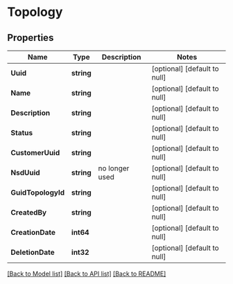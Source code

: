 # Topology

## Properties
Name | Type | Description | Notes
------------ | ------------- | ------------- | -------------
**Uuid** | **string** |  | [optional] [default to null]
**Name** | **string** |  | [optional] [default to null]
**Description** | **string** |  | [optional] [default to null]
**Status** | **string** |  | [optional] [default to null]
**CustomerUuid** | **string** |  | [optional] [default to null]
**NsdUuid** | **string** | no longer used | [optional] [default to null]
**GuidTopologyId** | **string** |  | [optional] [default to null]
**CreatedBy** | **string** |  | [optional] [default to null]
**CreationDate** | **int64** |  | [optional] [default to null]
**DeletionDate** | **int32** |  | [optional] [default to null]

[[Back to Model list]](../README.md#documentation-for-models) [[Back to API list]](../README.md#documentation-for-api-endpoints) [[Back to README]](../README.md)


